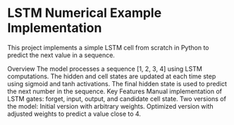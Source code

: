 # LSTM Numerical Example Implementation
This project implements a simple LSTM cell from scratch in Python to predict the next value in a sequence.

Overview
The model processes a sequence [1, 2, 3, 4] using LSTM computations.
The hidden and cell states are updated at each time step using sigmoid and tanh activations.
The final hidden state is used to predict the next number in the sequence.
Key Features
Manual implementation of LSTM gates: forget, input, output, and candidate cell state.
Two versions of the model:
Initial version with arbitrary weights.
Optimized version with adjusted weights to predict a value close to 4.
